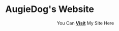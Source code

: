 # AugieDog's Website
<!-- this is a place for me to present my play and practice of codeing  -->
<p align="center">You Can <a href="https://augiedog.github.io/my_site/"><b>Visit</b></a> My Site Here</p>
